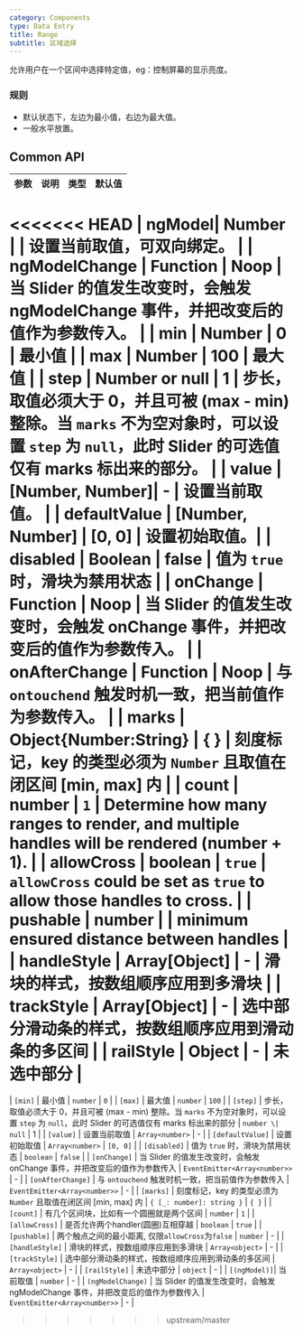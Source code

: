 ```yaml
---
category: Components
type: Data Entry
title: Range
subtitle: 区域选择
---
```



允许用户在一个区间中选择特定值，eg：控制屏幕的显示亮度。


### 规则
- 默认状态下，左边为最小值，右边为最大值。
- 一般水平放置。


## Common API

参数 | 说明 | 类型 | 默认值 |
----|-----|------|------
<<<<<<< HEAD
| ngModel|  Number  |     | 设置当前取值，可双向绑定。 |
| ngModelChange |  Function     | Noop    | 当 Slider 的值发生改变时，会触发 ngModelChange 事件，并把改变后的值作为参数传入。 |
| min    |  Number     | 0     | 最小值 |
| max    |  Number     | 100    | 最大值 |
| step    |  Number or null     | 1    | 步长，取值必须大于 0，并且可被 (max - min) 整除。当 `marks` 不为空对象时，可以设置 `step` 为 `null`，此时 Slider 的可选值仅有 marks 标出来的部分。 |
| value    |  [Number, Number]|  -   | 设置当前取值。 |
| defaultValue    |  [Number, Number]   | [0, 0]    | 设置初始取值。|
| disabled    |  Boolean     | false    | 值为 `true` 时，滑块为禁用状态 |
| onChange    |  Function     | Noop    | 当 Slider 的值发生改变时，会触发 onChange 事件，并把改变后的值作为参数传入。 |
| onAfterChange    |  Function     | Noop    | 与 `ontouchend` 触发时机一致，把当前值作为参数传入。 |
| marks     |  Object{Number:String}     | { }    | 刻度标记，key 的类型必须为 `Number` 且取值在闭区间 [min, max] 内 |
| count | number | `1` | Determine how many ranges to render, and multiple handles will be rendered (number + 1). |
| allowCross | boolean | `true` | `allowCross` could be set as `true` to allow those handles to cross. |
| pushable | number |  |  minimum ensured distance between handles |
| handleStyle   |  Array[Object]    | - | 滑块的样式，按数组顺序应用到多滑块  |
| trackStyle   | Array[Object]     | - | 选中部分滑动条的样式，按数组顺序应用到滑动条的多区间 |
| railStyle   |  Object     | - | 未选中部分 |
=======
| `[min]` | 最小值 | `number` | `0` |
| `[max]` | 最大值 | `number` | `100` |
| `[step]` | 步长，取值必须大于 0，并且可被 (max - min) 整除。当 `marks` 不为空对象时，可以设置 `step` 为 `null`，此时 Slider 的可选值仅有 marks 标出来的部分 | `number \| null` | 1 |
| `[value]` | 设置当前取值 | `Array<number>` | - |
| `[defaultValue]` | 设置初始取值 | `Array<number>` | `[0, 0]` |
| `[disabled]` | 值为 `true` 时，滑块为禁用状态 | `boolean` | `false` |
| `[onChange]` | 当 Slider 的值发生改变时，会触发 onChange 事件，并把改变后的值作为参数传入 | `EventEmitter<Array<number>>` | - |
| `[onAfterChange]` | 与 `ontouchend` 触发时机一致，把当前值作为参数传入 | `EventEmitter<Array<number>>` | - |
| `[marks]` | 刻度标记，key 的类型必须为 `Number` 且取值在闭区间 [min, max] 内 | `{ [_: number]: string }` | `{ }` |
| `[count]` | 有几个区间块，比如有一个圆圈就是两个区间 | `number` | `1` |
| `[allowCross]` | 是否允许两个handler(圆圈)互相穿越 | `boolean` | `true` |
| `[pushable]` | 两个触点之间的最小距离, 仅限`allowCross`为`false` | `number` | - |
| `[handleStyle]` | 滑块的样式，按数组顺序应用到多滑块 | `Array<object>` | - |
| `[trackStyle]` | 选中部分滑动条的样式，按数组顺序应用到滑动条的多区间 | `Array<object>` | - |
| `[railStyle]` | 未选中部分 | `object` | - |
| `[(ngModel)]`| 当前取值 | `number` | - |
| `(ngModelChange)` | 当 Slider 的值发生改变时，会触发 ngModelChange 事件，并把改变后的值作为参数传入 | `EventEmitter<Array<number>>` | - |
>>>>>>> upstream/master
